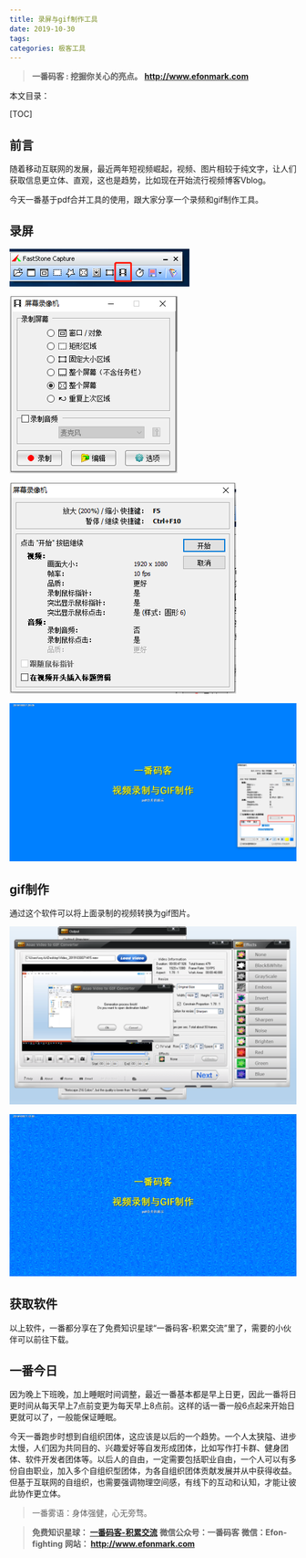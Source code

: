 ```yaml
---
title: 录屏与gif制作工具
date: 2019-10-30
tags: 
categories: 极客工具
---
```


> **一番码客 : 挖掘你关心的亮点。**
> **http://www.efonmark.com**

本文目录：

[TOC]

## 前言

随着移动互联网的发展，最近两年短视频崛起，视频、图片相较于纯文字，让人们获取信息更立体、直观，这也是趋势，比如现在开始流行视频博客Vblog。

今天一番基于pdf合并工具的使用，跟大家分享一个录频和gif制作工具。

<!-- more -->

## 录屏

![image-20191030072456865](2019-10-30-录屏与gif制作工具/01.png)

![image-20191030072541458](2019-10-30-录屏与gif制作工具/02.png)

![image-20191030072621355](2019-10-30-录屏与gif制作工具/03.png)

![image-20191030072716430](2019-10-30-录屏与gif制作工具/04.png)



## gif制作

通过这个软件可以将上面录制的视频转换为gif图片。

![image-20191030073154120](2019-10-30-录屏与gif制作工具/05.png)

![image-20191030073154120](2019-10-30-录屏与gif制作工具/Video_20191030071415.gif)

## 获取软件

以上软件，一番都分享在了免费知识星球“一番码客-积累交流”里了，需要的小伙伴可以前往下载。

## 一番今日

因为晚上下班晚，加上睡眠时间调整，最近一番基本都是早上日更，因此一番将日更时间从每天早上7点前变更为每天早上8点前。这样的话一番一般6点起来开始日更就可以了，一般能保证睡眠。

今天一番跑步时想到自组织团体，这应该是以后的一个趋势。一个人太狭隘、进步太慢，人们因为共同目的、兴趣爱好等自发形成团体，比如写作打卡群、健身团体、软件开发者团体等。以后人的自由，一定需要包括职业自由，一个人可以有多份自由职业，加入多个自组织型团体，为各自组织团体贡献发展并从中获得收益。但基于互联网的自组织，也需要强调物理空间感，有线下的互动和认知，才能让彼此协作更立体。

> 一番雾语：身体强健，心无旁骛。



> **免费知识星球： [一番码客-积累交流]([wwww](https://t.zsxq.com/NRVBURr))**
> **微信公众号：一番码客**
> **微信：Efon-fighting**
> **网站： http://www.efonmark.com**
